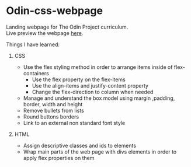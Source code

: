 # Odin-css-webpage
Landing webpage for The Odin Project curriculum.\
Live preview the webpage [here](https://uaitt.github.io/Odin-first-webpage/).

Things I have learned:
1) CSS
   - Use the flex styling method in order to arrange items inside of flex-containers
     - Use the flex property on the flex-items
     - Use the align-items and justify-content property
     - Change the flex-direction to column when needed
   - Manage and understand the box model using margin ,padding, border, width and height
   - Remove bullets from lists
   - Round buttons borders
   - Link to an external non standard font style
   
2) HTML
   - Assign descriptive classes and ids to elements
   - Wrap main parts of the web page with divs elements in order to\
     apply flex properties on them
 
